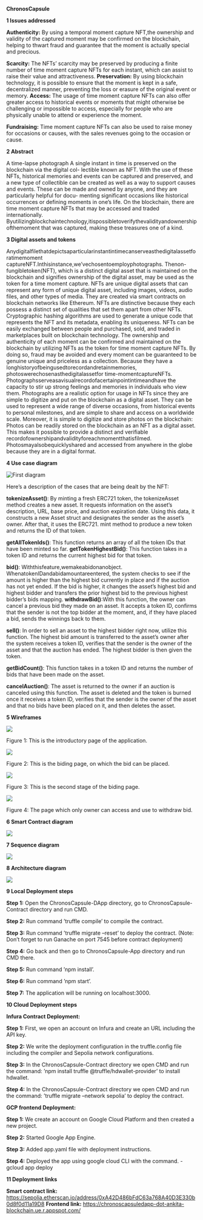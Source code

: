 ﻿
**ChronosCapsule**

**1 Issues addressed**

**Authenticity:** By using a temporal moment capture NFT,the ownership and validity of the captured moment may be confirmed on the blockchain, helping to thwart fraud and guarantee that the moment is actually special and precious.

**Scarcity:** The NFTs’ scarcity may be preserved by producing a finite number of time moment capture NFTs for each instant, which can assist to raise their value and attractiveness. **Preservation:** By using blockchain technology, it is possible to ensure that the moment is kept in a safe, decentralized manner, preventing the loss or erasure of the original event or memory. **Access:** The usage of time moment capture NFTs can also offer greater access to historical events or moments that might otherwise be challenging or impossible to access, especially for people who are physically unable to attend or experience the moment.

**Fundraising:** Time moment capture NFTs can also be used to raise money for occasions or causes, with the sales revenues going to the occasion or cause.

**2 Abstract**

A time-lapse photograph A single instant in time is preserved on the blockchain via the digital col- lectible known as NFT. With the use of these NFTs, historical memories and events can be captured and preserved, and a new type of collectible can be created as well as a way to support causes and events. These can be made and owned by anyone, and they are particularly helpful for docu- menting significant occasions like historical occurrences or defining moments in one’s life. On the blockchain, there are time moment capture NFTs that may be accessed and traded internationally. Byutilizingblockchaintechnology,itispossibletoverifythevalidityandownershipofthemoment that was captured, making these treasures one of a kind.

**3 Digital assets and tokens**

Anydigitalfilethatdepictsaparticularinstantintimecanserveasthedigitalassetforatimemoment captureNFT.Inthisinstance,we’vechosentoemployphotographs. Thenon-fungibletoken(NFT), which is a distinct digital asset that is maintained on the blockchain and signifies ownership of the digital asset, may be used as the token for a time moment capture. NFTs are unique digital assets that can represent any form of unique digital asset, including images, videos, audio files, and other types of media. They are created via smart contracts on blockchain networks like Ethereum. NFTs are distinctive because they each possess a distinct set of qualities that set them apart from other NFTs. Cryptographic hashing algorithms are used to generate a unique code that represents the NFT and its metadata, enabling its uniqueness. NFTs can be easily exchanged between people and purchased, sold, and traded in marketplaces built on blockchain technology. The ownership and authenticity of each moment can be confirmed and maintained on the blockchain by utilizing NFTs as the token for time moment capture NFTs. By doing so, fraud may be avoided and every moment can be guaranteed to be genuine unique and priceless as a collection. Because they have a longhistoryofbeingusedtorecordandretainmemories, photoswerechosenasthedigitalassetfor time-momentcaptureNFTs. Photographsserveasavisualrecordofacertainpointintimeandhave the capacity to stir up strong feelings and memories in individuals who view them. Photographs are a realistic option for usage in NFTs since they are simple to digitize and put on the blockchain as a digital asset. They can be used to represent a wide range of diverse occasions, from historical events to personal milestones, and are simple to share and access on a worldwide scale. Moreover, it is simple to digitize and store photos on the blockchain: Photos can be readily stored on the blockchain as an NFT as a digital asset. This makes it possible to provide a distinct and verifiable recordofownershipandvalidityforeachmomentthatisfilmed. Photosmayalsobequicklyshared and accessed from anywhere in the globe because they are in a digital format.

**4 Use case diagram**

![First diagram](https://github.com/dip3634/ChronosCapsule-DApp/blob/master/README_Images/Aspose.Words.c97c9e3d-d47b-4a95-8ee6-95355e3f38bd.002.jpeg?raw=true)

Here’s a description of the cases that are being dealt by the NFT:

**tokenizeAsset()**: By minting a fresh ERC721 token, the tokenizeAsset method creates a new asset. It requests information on the asset’s description, URL, base price, and auction expiration date. Using this data, it constructs a new Asset struct and designates the sender as the asset’s owner. After that, it uses the ERC721. mint method to produce a new token and returns the ID of that token.

**getAllTokenIds()**: This function returns an array of all the token IDs that have been minted so far. **getTokenHighestBid()**: This function takes in a token ID and returns the current highest bid for that token.

**bid()**: Withthisfeature,wemakeabidonanobject. WhenatokenIDandabidamountareentered, the system checks to see if the amount is higher than the highest bid currently in place and if the auction has not yet ended. If the bid is higher, it changes the asset’s highest bid and highest bidder and transfers the prior highest bid to the previous highest bidder’s bids mapping. **withdrawBid()**:With this function, the owner can cancel a previous bid they made on an asset. It accepts a token ID, confirms that the sender is not the top bidder at the moment, and, if they have placed a bid, sends the winnings back to them.

**sell()**: In order to sell an asset to the highest bidder right now, utilize this function. The highest bid amount is transferred to the asset’s owner after the system receives a token ID, verifies that the sender is the owner of the asset and that the auction has ended. The highest bidder is then given the token.

**getBidCount()**: This function takes in a token ID and returns the number of bids that have been made on the asset.

**cancelAuction()**: The asset is returned to the owner if an auction is canceled using this function. The asset is deleted and the token is burned once it receives a token ID, verifies that the sender is the owner of the asset and that no bids have been placed on it, and then deletes the asset.

**5 Wireframes**

![](Aspose.Words.c97c9e3d-d47b-4a95-8ee6-95355e3f38bd.003.jpeg)

Figure 1: This is the introductory page of the application.

![](Aspose.Words.c97c9e3d-d47b-4a95-8ee6-95355e3f38bd.004.jpeg)

Figure 2: This is the biding page, on which the bid can be placed.

![](Aspose.Words.c97c9e3d-d47b-4a95-8ee6-95355e3f38bd.005.jpeg)

Figure 3: This is the second stage of the biding page.

![](Aspose.Words.c97c9e3d-d47b-4a95-8ee6-95355e3f38bd.006.jpeg)

Figure 4: The page which only owner can access and use to withdraw bid.

**6 Smart Contract diagram**

![](Aspose.Words.c97c9e3d-d47b-4a95-8ee6-95355e3f38bd.007.jpeg)

**7 Sequence diagram**

![](Aspose.Words.c97c9e3d-d47b-4a95-8ee6-95355e3f38bd.008.jpeg)

**8 Architecture diagram**

![](Aspose.Words.c97c9e3d-d47b-4a95-8ee6-95355e3f38bd.009.jpeg)

**9 Local Deployment steps**

**Step 1:** Open the ChronosCapsule-DApp directory, go to ChronosCapsule-Contract directory and run CMD.

**Step 2:** Run command ’truffle compile’ to compile the contract.

**Step 3:** Run command ’truffle migrate –reset’ to deploy the contract. (Note: Don’t forget to run Ganache on port 7545 before contract deployment)

**Step 4:** Go back and then go to ChronosCapsule-App directory and run CMD there.

**Step 5:** Run command ’npm install’.

**Step 6:** Run command ’npm start’.

**Step 7:** The application will be running on localhost:3000.

**10 Cloud Deployment steps**

**Infura Contract Deployment:**

**Step 1:** First, we open an account on Infura and create an URL including the API key.

**Step 2:** We write the deployment configuration in the truffle.config file including the compiler and Sepolia network configurations.

**Step 3:** In the ChronosCapsule-Contract directory we open CMD and run the command: ’npm install truffle @truffle/hdwallet-provider’ to install hdwallet.

**Step 4:** In the ChronosCapsule-Contract directory we open CMD and run the command: ’truffle migrate –network sepolia’ to deploy the contract.

**GCP frontend Deployment:**

**Step 1:** We create an account on Google Cloud Platform and then created a new project.

**Step 2:** Started Google App Engine.

**Step 3:** Added app.yaml file with deployment instructions.

**Step 4:** Deployed the app using google cloud CLI with the command. - gcloud app deploy

**11 Deployment links**

**Smart contract link:** https://sepolia.etherscan.io/address/0xA42D486bFdC63a768A40D3E330b0d8f0d11a19D8 **Frontend link:** https://chronoscapsuledapp-dot-ankita-blockchain.ue.r.appspot.com/
